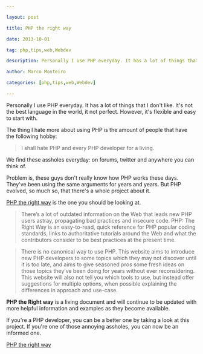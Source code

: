 ---
layout: post
title: PHP the right way
date: 2013-10-01
tag: php,tips,web,Webdev
description: Personally I use PHP everyday. It has a lot of things that I don't like. It's not the best language in the world, it not perfect. However, it's flexible and
author: Marco Monteiro
categories: [php,tips,web,Webdev]
---

Personally I use PHP everyday. It has a lot of things that I don't like. It's not the best language in the world, it not perfect. However, it's flexible and easy to start with. 

The thing I hate more about using PHP is the amount of people that have the following hobby:

> I shall hate PHP and every PHP developer for a living.

We find these assholes everyday: on forums, twitter and anywhere you can think of.

Problem is, these guys don't really know how PHP works these days. They've been using the same arguments for years and years. But PHP evolved, so much so, that there's a whole project about it.

<!--more-->

[PHP the right way](http://www.phptherightway.com/) is the one you should be looking at.

>There’s a lot of outdated information on the Web that leads new PHP users astray, propagating bad practices and insecure code. PHP: The Right Way is an easy-to-read, quick reference for PHP popular coding standards, links to authoritative tutorials around the Web and what the contributors consider to be best practices at the present time.

>There is no canonical way to use PHP. This website aims to introduce new PHP developers to some topics which they may not discover until it is too late, and aims to give seasoned pros some fresh ideas on those topics they’ve been doing for years without ever reconsidering. This website will also not tell you which tools to use, but instead offer suggestions for multiple options, when possible explaining the differences in approach and use-case.

**PHP the Right way** is a living document and will continue to be updated with more helpful information and examples as they become available.

If you're a PHP developer, you can be a better one by taking a look at this project. If you're one of those annoying assholes, you can now be an informed one.

[<i class="icon-link"></i> PHP the right way](http://www.phptherightway.com/)